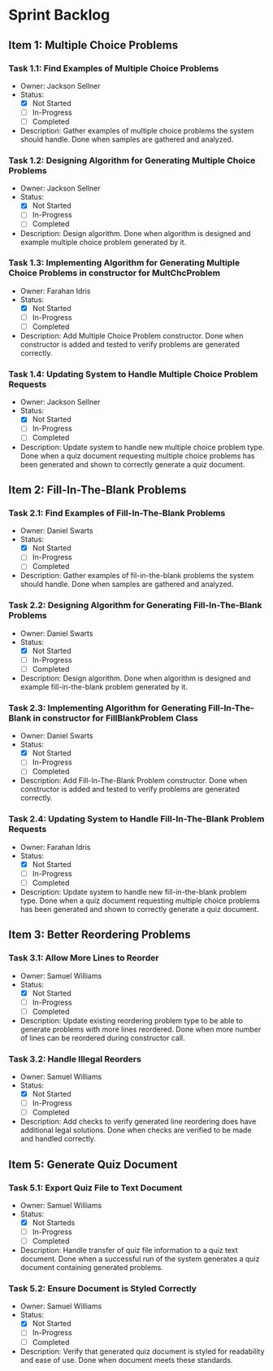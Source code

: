 # Sprint Backlog #

## Item 1: Multiple Choice Problems ##

### Task 1.1: Find Examples of Multiple Choice Problems ###

- Owner: Jackson Sellner
- Status:
  - [x] Not Started
  - [ ] In-Progress
  - [ ] Completed
- Description: Gather examples of multiple choice problems the system should handle. Done when samples are gathered and analyzed.

### Task 1.2: Designing Algorithm for Generating Multiple Choice Problems ###

- Owner: Jackson Sellner
- Status:
  - [x] Not Started
  - [ ] In-Progress
  - [ ] Completed
- Description: Design algorithm. Done when algorithm is designed and example multiple choice problem generated by it.

### Task 1.3: Implementing Algorithm for Generating Multiple Choice Problems in constructor for MultChcProblem ###

- Owner: Farahan Idris
- Status:
  - [x] Not Started
  - [ ] In-Progress
  - [ ] Completed
- Description: Add Multiple Choice Problem constructor. Done when constructor is added and tested to verify problems are generated correctly.

### Task 1.4: Updating System to Handle Multiple Choice Problem Requests ###

- Owner: Jackson Sellner
- Status:
  - [x] Not Started
  - [ ] In-Progress
  - [ ] Completed
- Description: Update system to handle new multiple choice problem type. Done when a quiz document requesting multiple choice problems has been generated and shown to correctly generate a quiz document.

## Item 2: Fill-In-The-Blank Problems ##

### Task 2.1: Find Examples of Fill-In-The-Blank Problems ###

- Owner: Daniel Swarts
- Status:
  - [x] Not Started
  - [ ] In-Progress
  - [ ] Completed
- Description: Gather examples of fil-in-the-blank problems the system should handle. Done when samples are gathered and analyzed.

### Task 2.2: Designing Algorithm for Generating Fill-In-The-Blank Problems ###

- Owner: Daniel Swarts
- Status:
  - [x] Not Started
  - [ ] In-Progress
  - [ ] Completed
- Description: Design algorithm. Done when algorithm is designed and example fill-in-the-blank problem generated by it.

### Task 2.3: Implementing Algorithm for Generating Fill-In-The-Blank in constructor for FillBlankProblem Class ###

- Owner: Daniel Swarts
- Status:
  - [x] Not Started
  - [ ] In-Progress
  - [ ] Completed
- Description: Add Fill-In-The-Blank Problem constructor. Done when constructor is added and tested to verify problems are generated correctly.

### Task 2.4: Updating System to Handle Fill-In-The-Blank Problem Requests ###

- Owner: Farahan Idris
- Status:
  - [x] Not Started
  - [ ] In-Progress
  - [ ] Completed
- Description: Update system to handle new fill-in-the-blank problem type. Done when a quiz document requesting multiple choice problems has been generated and shown to correctly generate a quiz document.

## Item 3: Better Reordering Problems ##

### Task 3.1: Allow More Lines to Reorder ###

- Owner: Samuel Williams
- Status:
  - [x] Not Started
  - [ ] In-Progress
  - [ ] Completed
- Description: Update existing reordering problem type to be able to generate problems with more lines reordered. Done when more number of lines can be reordered during constructor call.

### Task 3.2: Handle Illegal Reorders ###

- Owner: Samuel Williams
- Status:
  - [x] Not Started
  - [ ] In-Progress
  - [ ] Completed
- Description: Add checks to verify generated line reordering does have additional legal solutions. Done when checks are verified to be made and handled correctly.

## Item 5: Generate Quiz Document ##

### Task 5.1: Export Quiz File to Text Document ###

- Owner: Samuel Williams
- Status:
  - [x] Not Starteds
  - [ ] In-Progress
  - [ ] Completed
- Description: Handle transfer of quiz file information to a quiz text document. Done when a successful run of the system generates a quiz document containing generated problems.

### Task 5.2: Ensure Document is Styled Correctly ###

- Owner: Samuel Williams
- Status:
  - [x] Not Started
  - [ ] In-Progress
  - [ ] Completed
- Description: Verify that generated quiz document is styled for readability and ease of use. Done when document meets these standards.
